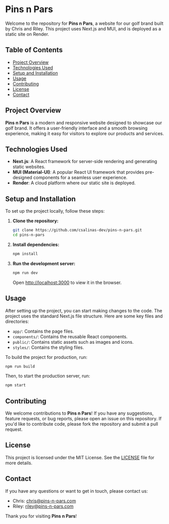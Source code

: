 # Pins n Pars

Welcome to the repository for **Pins n Pars**, a website for our golf brand built by Chris and Riley. This project uses Next.js and MUI, and is deployed as a static site on Render.

## Table of Contents

- [Project Overview](#project-overview)
- [Technologies Used](#technologies-used)
- [Setup and Installation](#setup-and-installation)
- [Usage](#usage)
- [Contributing](#contributing)
- [License](#license)
- [Contact](#contact)

## Project Overview

**Pins n Pars** is a modern and responsive website designed to showcase our golf brand. It offers a user-friendly interface and a smooth browsing experience, making it easy for visitors to explore our products and services.

## Technologies Used

- **Next.js**: A React framework for server-side rendering and generating static websites.
- **MUI (Material-UI)**: A popular React UI framework that provides pre-designed components for a seamless user experience.
- **Render**: A cloud platform where our static site is deployed.

## Setup and Installation

To set up the project locally, follow these steps:

1. **Clone the repository:**
    ```sh
    git clone https://github.com/csalinas-dev/pins-n-pars.git
    cd pins-n-pars
    ```

2. **Install dependencies:**
    ```sh
    npm install
    ```

3. **Run the development server:**
    ```sh
    npm run dev
    ```
    Open [http://localhost:3000](http://localhost:3000) to view it in the browser.

## Usage

After setting up the project, you can start making changes to the code. The project uses the standard Next.js file structure. Here are some key files and directories:

- `app/`: Contains the page files.
- `components/`: Contains the reusable React components.
- `public/`: Contains static assets such as images and icons.
- `styles/`: Contains the styling files.

To build the project for production, run:
```sh
npm run build
```
Then, to start the production server, run:
```sh
npm start
```

## Contributing

We welcome contributions to **Pins n Pars**! If you have any suggestions, feature requests, or bug reports, please open an issue on this repository. If you'd like to contribute code, please fork the repository and submit a pull request.

## License

This project is licensed under the MIT License. See the [LICENSE](LICENSE) file for more details.

## Contact

If you have any questions or want to get in touch, please contact us:

- Chris: [chris@pins-n-pars.com](mailto:chris@pins-n-pars.com)
- Riley: [riley@pins-n-pars.com](mailto:riley@pins-n-pars.com)

Thank you for visiting **Pins n Pars**!
